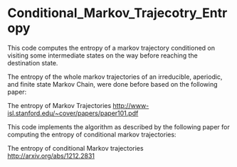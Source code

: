 # Conditional_Markov_Trajecotry_Entropy
This code computes the entropy of a markov trajectory conditioned on visiting some intermediate states on the way before reaching the destination state.

The entropy of the whole markov trajectories of an irreducible, aperiodic, and finite state Markov Chain, were done before based on the following paper:

  The entropy of Markov Trajectories
  http://www-isl.stanford.edu/~cover/papers/paper101.pdf

This code implements the algorithm as described by the following paper for computing the entropy of conditional markov trajectories:

  The entropy of conditional Markov trajectories
  http://arxiv.org/abs/1212.2831

